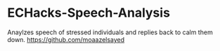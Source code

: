 # ECHacks-Speech-Analysis
Anaylzes speech of stressed individuals and replies back to calm them down.
https://github.com/moaazelsayed
